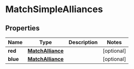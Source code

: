 
# MatchSimpleAlliances

## Properties

| Name     | Type                                  | Description | Notes      |
| -------- | ------------------------------------- | ----------- | ---------- |
| **red**  | [**MatchAlliance**](MatchAlliance.md) |             | [optional] |
| **blue** | [**MatchAlliance**](MatchAlliance.md) |             | [optional] |

